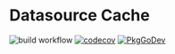 # Datasource Cache

![build workflow](https://github.com/skynet2/datasource-cache/actions/workflows/build.yaml/badge.svg?branch=master)
[![codecov](https://codecov.io/gh/skynet2/datasource-cache/branch/master/graph/badge.svg?token=5QV4Z8NR6V)](https://codecov.io/gh/skynet2/datasource-cache)
[![PkgGoDev](https://pkg.go.dev/badge/github.com/skynet2/datasource-cache)](https://pkg.go.dev/github.com/skynet2/datasource-cache?tab=doc)